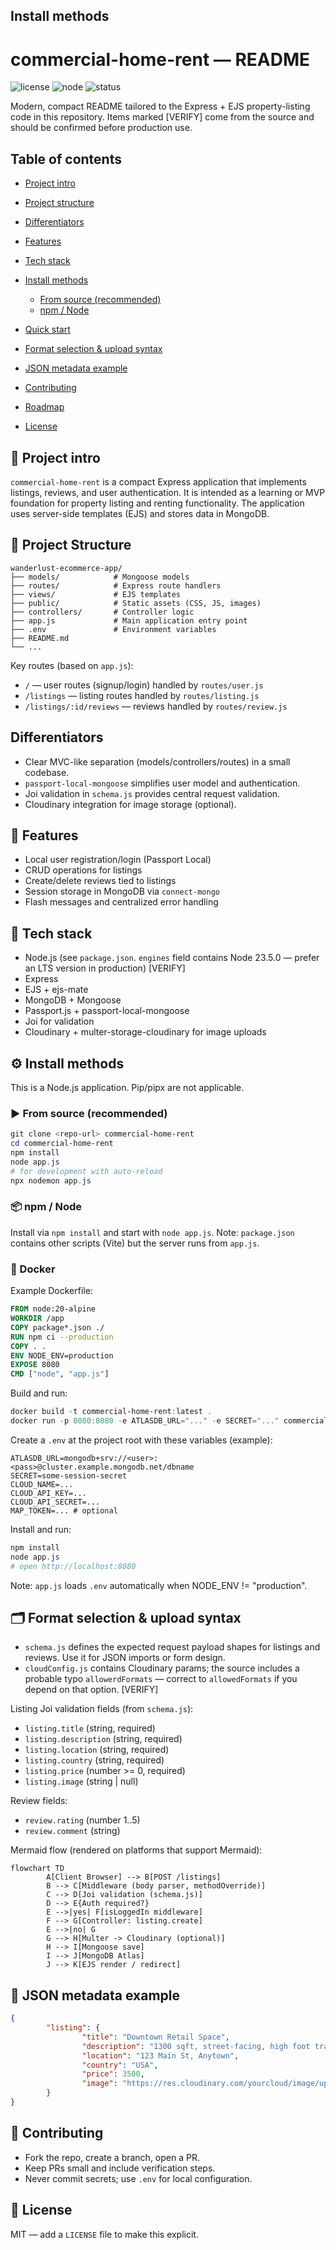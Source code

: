 ## Install methods

# commercial-home-rent — README

![license](https://img.shields.io/badge/license-MIT-blue?style=flat-square)
![node](https://img.shields.io/badge/node-%3E%3D18-brightgreen?style=flat-square)
![status](https://img.shields.io/badge/status-development-yellow?style=flat-square)

Modern, compact README tailored to the Express + EJS property-listing code in this repository. Items marked [VERIFY] come from the source and should be confirmed before production use.


## Table of contents

- [Project intro](#project-intro)
- [Project structure](#project-structure)
- [Differentiators](#differentiators)
- [Features](#features)
- [Tech stack](#tech-stack)
- [Install methods](#install-methods)
    - [From source (recommended)](#from-source-recommended)
    - [npm / Node](#npm--node)
    
- [Quick start](#quick-start)
- [Format selection & upload syntax](#format-selection--upload-syntax)

- [JSON metadata example](#json-metadata-example)
- [Contributing](#contributing)
- [Roadmap](#roadmap)
- [License](#license)



## 🚀 Project intro

`commercial-home-rent` is a compact Express application that implements listings, reviews, and user authentication. It is intended as a learning or MVP foundation for property listing and renting functionality. The application uses server-side templates (EJS) and stores data in MongoDB.



## 📁 Project Structure

```
wanderlust-ecommerce-app/
├── models/            # Mongoose models
├── routes/            # Express route handlers
├── views/             # EJS templates
├── public/            # Static assets (CSS, JS, images)
├── controllers/       # Controller logic
├── app.js             # Main application entry point
├── .env               # Environment variables
├── README.md
└── ...
```

Key routes (based on `app.js`):

- `/` — user routes (signup/login) handled by `routes/user.js`
- `/listings` — listing routes handled by `routes/listing.js`
- `/listings/:id/reviews` — reviews handled by `routes/review.js`


## Differentiators

- Clear MVC-like separation (models/controllers/routes) in a small codebase.
- `passport-local-mongoose` simplifies user model and authentication.
- Joi validation in `schema.js` provides central request validation.
- Cloudinary integration for image storage (optional).


## 🔧 Features

- Local user registration/login (Passport Local)
- CRUD operations for listings
- Create/delete reviews tied to listings
- Session storage in MongoDB via `connect-mongo`
- Flash messages and centralized error handling


## 🧰 Tech stack

- Node.js (see `package.json`. `engines` field contains Node 23.5.0 — prefer an LTS version in production) [VERIFY]
- Express
- EJS + ejs-mate
- MongoDB + Mongoose
- Passport.js + passport-local-mongoose
- Joi for validation
- Cloudinary + multer-storage-cloudinary for image uploads






## ⚙️ Install methods

This is a Node.js application. Pip/pipx are not applicable.

### ▶ From source (recommended)

```powershell
git clone <repo-url> commercial-home-rent
cd commercial-home-rent
npm install
node app.js
# for development with auto-reload
npx nodemon app.js
```

### 📦 npm / Node

Install via `npm install` and start with `node app.js`. Note: `package.json` contains other scripts (Vite) but the server runs from `app.js`.

### 🐳 Docker

Example Dockerfile:

```dockerfile
FROM node:20-alpine
WORKDIR /app
COPY package*.json ./
RUN npm ci --production
COPY . .
ENV NODE_ENV=production
EXPOSE 8080
CMD ["node", "app.js"]
```

Build and run:

```powershell
docker build -t commercial-home-rent:latest .
docker run -p 8080:8080 -e ATLASDB_URL="..." -e SECRET="..." commercial-home-rent:latest
```





Create a `.env` at the project root with these variables (example):

```properties
ATLASDB_URL=mongodb+srv://<user>:<pass>@cluster.example.mongodb.net/dbname
SECRET=some-session-secret
CLOUD_NAME=...
CLOUD_API_KEY=...
CLOUD_API_SECRET=...
MAP_TOKEN=... # optional
```

Install and run:

```powershell
npm install
node app.js
# open http://localhost:8080
```

Note: `app.js` loads `.env` automatically when NODE_ENV != "production".


## 🗂 Format selection & upload syntax

- `schema.js` defines the expected request payload shapes for listings and reviews. Use it for JSON imports or form design.
- `cloudConfig.js` contains Cloudinary params; the source includes a probable typo `allowerdFormats` — correct to `allowedFormats` if you depend on that option. [VERIFY]

Listing Joi validation fields (from `schema.js`):

- `listing.title` (string, required)
- `listing.description` (string, required)
- `listing.location` (string, required)
- `listing.country` (string, required)
- `listing.price` (number >= 0, required)
- `listing.image` (string | null)

Review fields:

- `review.rating` (number 1..5)
- `review.comment` (string)



Mermaid flow (rendered on platforms that support Mermaid):

```mermaid
flowchart TD
        A[Client Browser] --> B[POST /listings]
        B --> C[Middleware (body parser, methodOverride)]
        C --> D[Joi validation (schema.js)]
        D --> E{Auth required?}
        E -->|yes| F[isLoggedIn middleware]
        F --> G[Controller: listing.create]
        E -->|no| G
        G --> H[Multer -> Cloudinary (optional)]
        H --> I[Mongoose save]
        I --> J[MongoDB Atlas]
        J --> K[EJS render / redirect]
```


## 🧾 JSON metadata example

```json
{
        "listing": {
                "title": "Downtown Retail Space",
                "description": "1300 sqft, street-facing, high foot traffic",
                "location": "123 Main St, Anytown",
                "country": "USA",
                "price": 3500,
                "image": "https://res.cloudinary.com/yourcloud/image/upload/v12345/your-image.jpg"
        }
}
```


## 🤝 Contributing

- Fork the repo, create a branch, open a PR.
- Keep PRs small and include verification steps.
- Never commit secrets; use `.env` for local configuration.



## 📜 License

MIT — add a `LICENSE` file to make this explicit.




